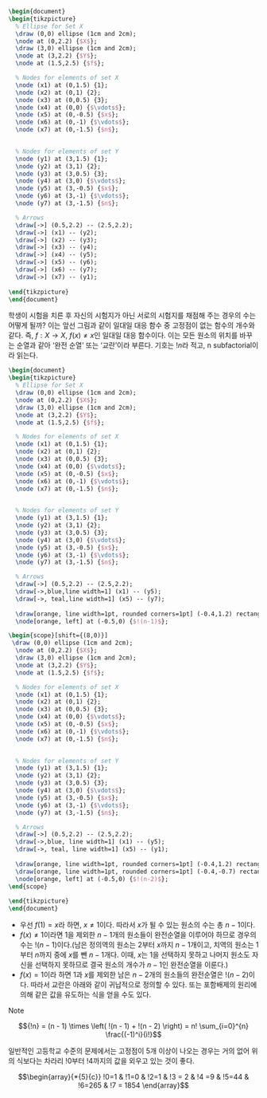 ```tikz
\begin{document}
\begin{tikzpicture}
  % Ellipse for Set X
  \draw (0,0) ellipse (1cm and 2cm);
  \node at (0,2.2) {$X$};
  \draw (3,0) ellipse (1cm and 2cm);
  \node at (3,2.2) {$Y$};
  \node at (1.5,2.5) {$f$};

  % Nodes for elements of set X
  \node (x1) at (0,1.5) {1};
  \node (x2) at (0,1) {2};
  \node (x3) at (0,0.5) {3};
  \node (x4) at (0,0) {$\vdots$};
  \node (x5) at (0,-0.5) {$x$};
  \node (x6) at (0,-1) {$\vdots$};
  \node (x7) at (0,-1.5) {$n$};
  

  % Nodes for elements of set Y
  \node (y1) at (3,1.5) {1};
  \node (y2) at (3,1) {2};
  \node (y3) at (3,0.5) {3};
  \node (y4) at (3,0) {$\vdots$};
  \node (y5) at (3,-0.5) {$x$};
  \node (y6) at (3,-1) {$\vdots$};
  \node (y7) at (3,-1.5) {$n$};

  % Arrows
  \draw[->] (0.5,2.2) -- (2.5,2.2);
  \draw[->] (x1) -- (y2);
  \draw[->] (x2) -- (y3);
  \draw[->] (x3) -- (y4);
  \draw[->] (x4) -- (y5);
  \draw[->] (x5) -- (y6);
  \draw[->] (x6) -- (y7);
  \draw[->] (x7) -- (y1);
  
\end{tikzpicture}
\end{document}
```
학생이 시험을 치른 후 자신의 시험지가 아닌 서로의 시험지를 채점해 주는 경우의 수는 어떻게 될까? 이는 앞선 그림과 같이 일대일 대응 함수 중 고정점이 없는 함수의 개수와 같다. 즉, $f:X \rightarrow X$, $f(x) \not= x$인 일대일 대응 함수이다. 이는 모든 원소의 위치를 바꾸는 순열과 같아 ‘완전 순열’ 또는 ‘교란’이라 부른다. 기호는 $!n$라 적고, n subfactorial이라 읽는다.
```tikz
\begin{document}
\begin{tikzpicture}
  % Ellipse for Set X
  \draw (0,0) ellipse (1cm and 2cm);
  \node at (0,2.2) {$X$};
  \draw (3,0) ellipse (1cm and 2cm);
  \node at (3,2.2) {$Y$};
  \node at (1.5,2.5) {$f$};

  % Nodes for elements of set X
  \node (x1) at (0,1.5) {1};
  \node (x2) at (0,1) {2};
  \node (x3) at (0,0.5) {3};
  \node (x4) at (0,0) {$\vdots$};
  \node (x5) at (0,-0.5) {$x$};
  \node (x6) at (0,-1) {$\vdots$};
  \node (x7) at (0,-1.5) {$n$};
  

  % Nodes for elements of set Y
  \node (y1) at (3,1.5) {1};
  \node (y2) at (3,1) {2};
  \node (y3) at (3,0.5) {3};
  \node (y4) at (3,0) {$\vdots$};
  \node (y5) at (3,-0.5) {$x$};
  \node (y6) at (3,-1) {$\vdots$};
  \node (y7) at (3,-1.5) {$n$};

  % Arrows
  \draw[->] (0.5,2.2) -- (2.5,2.2);
  \draw[->,blue,line width=1] (x1) -- (y5);
  \draw[->, teal,line width=1] (x5) -- (y7);
  
  \draw[orange, line width=1pt, rounded corners=1pt] (-0.4,1.2) rectangle (0.4,-1.7);
  \node[orange, left] at (-0.5,0) {$!(n-1)$};

\begin{scope}[shift={(8,0)}]
 \draw (0,0) ellipse (1cm and 2cm);
  \node at (0,2.2) {$X$};
  \draw (3,0) ellipse (1cm and 2cm);
  \node at (3,2.2) {$Y$};
  \node at (1.5,2.5) {$f$};

  % Nodes for elements of set X
  \node (x1) at (0,1.5) {1};
  \node (x2) at (0,1) {2};
  \node (x3) at (0,0.5) {3};
  \node (x4) at (0,0) {$\vdots$};
  \node (x5) at (0,-0.5) {$x$};
  \node (x6) at (0,-1) {$\vdots$};
  \node (x7) at (0,-1.5) {$n$};
  

  % Nodes for elements of set Y
  \node (y1) at (3,1.5) {1};
  \node (y2) at (3,1) {2};
  \node (y3) at (3,0.5) {3};
  \node (y4) at (3,0) {$\vdots$};
  \node (y5) at (3,-0.5) {$x$};
  \node (y6) at (3,-1) {$\vdots$};
  \node (y7) at (3,-1.5) {$n$};

  % Arrows
  \draw[->] (0.5,2.2) -- (2.5,2.2);
  \draw[->,blue, line width=1] (x1) -- (y5);
  \draw[->, teal, line width=1] (x5) -- (y1);
  
  \draw[orange, line width=1pt, rounded corners=1pt] (-0.4,1.2) rectangle (0.4,-0.3);
  \draw[orange, line width=1pt, rounded corners=1pt] (-0.4,-0.7) rectangle (0.4,-1.7);
  \node[orange, left] at (-0.5,0) {$!(n-2)$};
\end{scope}
  
\end{tikzpicture}
\end{document}
```

- 우선 $f(1)=x$라 하면, $x \not= 1$이다. 따라서 $x$가 될 수 있는 원소의 수는 총 $n-1$이다.
- $f(x) \not=1$이라면 $1$을 제외한 $n-1$개의 원소들이 완전순열을 이루어야 하므로 경우의 수는 $!(n-1)$이다.(남은 정의역의 원소는 $2$부터 $x$까지 $n-1$개이고, 치역의 원소는 $1$부터 $n$까지 중에 $x$를 뺀 $n-1$개다. 이때, $x$는 $1$을 선택하지 못하고 나머지 원소도 자신을 선택하지 못하므로 결국 원소의 개수가 $n-1$인 완전순열을 이룬다.)
- $f(x)=1$이라 하면 $1$과 $x$를 제외한 남은 $n-2$개의 원소들의 완전순열은 $!(n-2)$이다.
따라서 교란은 아래와 같이 귀납적으로 정의할 수 있다. 또는 포함배제의 원리에 의해 같은 값을 유도하는 식을 얻을 수도 있다.

>[!note]
>$${!n} = (n - 1) \times \left( !(n - 1) + !(n - 2) \right) = n! \sum_{i=0}^{n} \frac{(-1)^i}{i!}$$

일반적인 고등학교 수준의 문제에서는 고정점이 $5$개 이상이 나오는 경우는 거의 없어 위의 식보다는 차라리 $!0$부터 $!4$까지의 값을 외우고 있는 것이 좋다.

$$\begin{array}{*{5}{c}}
!0=1 & !1=0 & !2=1 & !3 = 2 & !4 =9 & !5=44 & !6=265 & !7 = 1854
\end{array}$$

